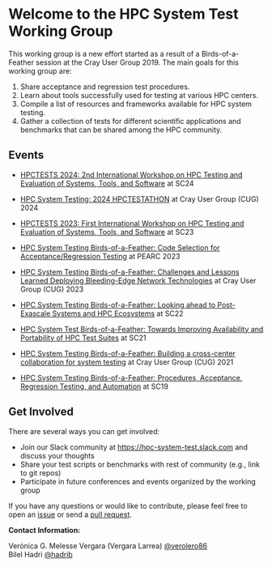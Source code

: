 # Welcome to the HPC System Test Working Group

This working group is a new effort started as a result of a Birds-of-a-Feather session at the Cray User Group 2019. The main goals for this working group are:
1. Share acceptance and regression test procedures.
1. Learn about tools successfully used for testing at various HPC centers.
1. Compile a list of resources and frameworks available for HPC system testing.
1. Gather a collection of tests for different scientific applications and benchmarks that can be shared among the HPC community.

## Events

- [HPCTESTS 2024: 2nd International Workshop on HPC Testing and Evaluation of Systems, Tools, and Software](https://olcf.github.io/hpc-system-test-wg/hpctests/hpctests2023) at SC24

- [HPC System Testing: 2024 HPCTESTATHON](https://olcf.github.io/hpc-system-test-wg/events/pearc2023bof) at Cray User Group (CUG) 2024

- [HPCTESTS 2023: First International Workshop on HPC Testing and Evaluation of Systems, Tools, and Software](https://olcf.github.io/hpc-system-test-wg/hpctests/hpctests2023) at SC23

- [HPC System Testing Birds-of-a-Feather: Code Selection for Acceptance/Regression Testing](https://olcf.github.io/hpc-system-test-wg/events/pearc2023bof) at PEARC 2023

- [HPC System Testing Birds-of-a-Feather: Challenges and Lessons Learned Deploying Bleeding-Edge Network Technologies](https://olcf.github.io/hpc-system-test-wg/events/cug2023bof) at Cray User Group (CUG) 2023

- [HPC System Testing Birds-of-a-Feather: Looking ahead to Post-Exascale Systems and HPC Ecosystems](https://olcf.github.io/hpc-system-test-wg/events/sc22bof) at SC22

- [HPC System Test Birds-of-a-Feather: Towards Improving Availability and Portability of HPC Test Suites](https://olcf.github.io/hpc-system-test-wg/events/sc21bof) at SC21

- [HPC System Testing Birds-of-a-Feather: Building a cross-center collaboration for system testing](https://olcf.github.io/hpc-system-test-wg/events/cug2021bof) at Cray User Group (CUG) 2021

- [HPC System Testing Birds-of-a-Feather: Procedures, Acceptance, Regression Testing, and Automation](https://olcf.github.io/hpc-system-test-wg/events/sc19bof.html) at SC19

## Get Involved

There are several ways you can get involved:

 - Join our Slack community at https://hpc-system-test.slack.com and discuss your thoughts
 - Share your test scripts or benchmarks with rest of community (e.g., link to git repos)
 - Participate in future conferences and events organized by the working group

If you have any questions or would like to contribute, please feel free to open an [issue](https://github.com/olcf/hpc-system-test-wg/issues) or send a 
[pull request](https://github.com/olcf/hpc-system-test-wg/pulls).


**Contact Information:** 

Verónica G. Melesse Vergara (Vergara Larrea) [@verolero86](https://github.com/verolero86)  
Bilel Hadri [@hadrib](https://github.com/hadrib)

